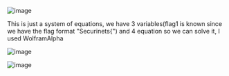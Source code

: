 ![image](https://github.com/petriQore/Securinets-2024-Darkest-Hour-CTF/assets/123587287/29068ed1-8a8b-4c8b-b418-5a1e59aee422)

This is just a system of equations, we have 3 variables(flag1 is known since we have the flag format "Securinets{") and 4 equation so we can solve it, I used WolframAlpha

![image](https://github.com/petriQore/Securinets-2024-Darkest-Hour-CTF/assets/123587287/bc5f07e1-3c48-45b4-bab3-c7fee814c500)

![image](https://github.com/petriQore/Securinets-2024-Darkest-Hour-CTF/assets/123587287/2a5236fd-a391-4203-83de-6a324b7d6657)
